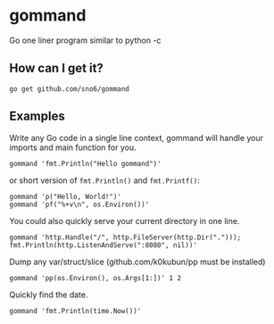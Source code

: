 # gommand
 
Go one liner program similar to python -c
 
## How can I get it?

```
go get github.com/sno6/gommand
```

## Examples 
 
Write any Go code in a single line context, gommand will handle your imports and main function for you.

```gommand 'fmt.Println("Hello gommand")'``` 

or short version of `fmt.Println()` and `fmt.Printf()`:

```
gommand 'p("Hello, World!")'
gommand 'pf("%+v\n", os.Environ())'
```

You could also quickly serve your current directory in one line.
 
```gommand 'http.Handle("/", http.FileServer(http.Dir("."))); fmt.Println(http.ListenAndServe(":8080", nil))'```

Dump any var/struct/slice (github.com/k0kubun/pp must be installed)

```gommand 'pp(os.Environ(), os.Args[1:])' 1 2```

Quickly find the date.

```gommand 'fmt.Println(time.Now())'```
